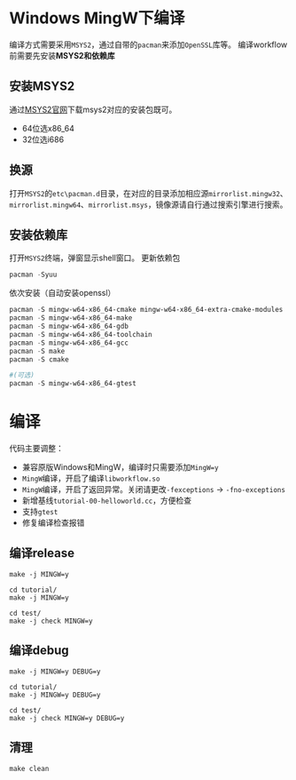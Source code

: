 
# Windows MingW下编译

编译方式需要采用`MSYS2`，通过自带的`pacman`来添加`OpenSSL`库等。
编译workflow前需要先安装**MSYS2和依赖库**

## 安装MSYS2
通过[MSYS2官网](https://www.msys2.org/)下载msys2对应的安装包既可。
* 64位选x86_64
* 32位选i686

## 换源
打开`MSYS2`的`etc\pacman.d`目录，在对应的目录添加相应源`mirrorlist.mingw32`、`mirrorlist.mingw64`、`mirrorlist.msys`，镜像源请自行通过搜索引擎进行搜索。

## 安装依赖库
打开`MSYS2`终端，弹窗显示shell窗口。
更新依赖包
```powershell
pacman -Syuu
```

依次安装（自动安装openssl）
```powershell
pacman -S mingw-w64-x86_64-cmake mingw-w64-x86_64-extra-cmake-modules
pacman -S mingw-w64-x86_64-make
pacman -S mingw-w64-x86_64-gdb
pacman -S mingw-w64-x86_64-toolchain
pacman -S mingw-w64-x86_64-gcc
pacman -S make
pacman -S cmake

#(可选)
pacman -S mingw-w64-x86_64-gtest
```

# 编译
代码主要调整：
* 兼容原版Windows和MingW，编译时只需要添加`MingW=y`
* `MingW`编译，开启了编译`libworkflow.so`
* `MingW`编译，开启了返回异常。关闭请更改`-fexceptions` -> `-fno-exceptions`
* 新增基线`tutorial-00-helloworld.cc`，方便检查
* 支持`gtest`
* 修复编译检查报错

## 编译release
```
make -j MINGW=y

cd tutorial/
make -j MINGW=y

cd test/
make -j check MINGW=y
```

## 编译debug
```
make -j MINGW=y DEBUG=y

cd tutorial/
make -j MINGW=y DEBUG=y

cd test/
make -j check MINGW=y DEBUG=y
```

## 清理
```powershell
make clean
```